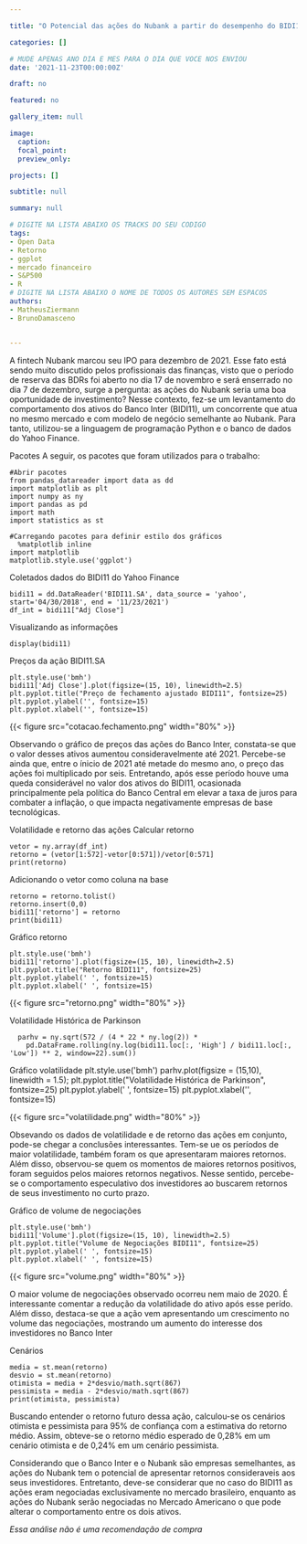 ```yaml
---

title: "O Potencial das ações do Nubank a partir do desempenho do BIDI11"

categories: []

# MUDE APENAS ANO DIA E MES PARA O DIA QUE VOCE NOS ENVIOU
date: '2021-11-23T00:00:00Z' 

draft: no

featured: no

gallery_item: null

image:
  caption: 
  focal_point: 
  preview_only: 

projects: []

subtitle: null

summary: null

# DIGITE NA LISTA ABAIXO OS TRACKS DO SEU CODIGO
tags: 
- Open Data
- Retorno
- ggplot
- mercado financeiro 
- S&P500
- R
# DIGITE NA LISTA ABAIXO O NOME DE TODOS OS AUTORES SEM ESPACOS
authors:
- MatheusZiermann
- BrunoDamasceno


---
```


A fintech Nubank marcou seu IPO para dezembro de 2021. Esse fato está sendo muito 
discutido pelos profissionais das finanças, visto que o período de reserva das BDRs
foi aberto no dia 17 de novembro e será enserrado no dia 7 de 
dezembro, surge a pergunta: as ações do Nubank seria uma boa oportunidade de 
investimento?
Nesse contexto, fez-se um levantamento do comportamento dos ativos do Banco Inter (BIDI11), um 
concorrente que atua no mesmo mercado e com modelo de negócio semelhante ao Nubank. Para tanto, utilizou-se a linguagem de programação
Python e o banco de dados do Yahoo Finance.

Pacotes
A seguir, os pacotes que foram utilizados para o trabalho:

	#Abrir pacotes
	from pandas_datareader import data as dd
	import matplotlib as plt
	import numpy as ny
	import pandas as pd
	import math
	import statistics as st

  	#Carregando pacotes para definir estilo dos gráficos
	  %matplotlib inline
  	import matplotlib
  	matplotlib.style.use('ggplot')

Coletados dados do BIDI11 do Yahoo Finance

	bidi11 = dd.DataReader('BIDI11.SA', data_source = 'yahoo', start='04/30/2018', end = '11/23/2021')
	df_int = bidi11["Adj Close"]

Visualizando as informações

	display(bidi11)

Preços da ação BIDI11.SA

 	plt.style.use('bmh')
	bidi11['Adj Close'].plot(figsize=(15, 10), linewidth=2.5)
	plt.pyplot.title("Preço de fechamento ajustado BIDI11", fontsize=25)
	plt.pyplot.ylabel('', fontsize=15)
	plt.pyplot.xlabel('', fontsize=15)

{{< figure src="cotacao.fechamento.png" width="80%" >}} 

Observando o gráfico de preços das ações do Banco Inter, constata-se 
que o valor desses ativos aumentou consideravelmente até 2021. Percebe-se ainda que, 
entre o ínicio de 2021 até metade do mesmo ano, o preço das ações foi multiplicado
por seis. Entretando, após esse período houve uma queda considerável no valor dos ativos
do BIDI11, ocasionada principalmente pela política do Banco Central em elevar a taxa de juros para combater a inflação,
o que impacta negativamente empresas de base tecnológicas.

Volatilidade e retorno das ações
Calcular retorno

	vetor = ny.array(df_int)
	retorno = (vetor[1:572]-vetor[0:571])/vetor[0:571]
	print(retorno)


Adicionando o vetor como coluna na base

	retorno = retorno.tolist()
	retorno.insert(0,0)
	bidi11['retorno'] = retorno
	print(bidi11)

Gráfico retorno

	plt.style.use('bmh')
	bidi11['retorno'].plot(figsize=(15, 10), linewidth=2.5)
	plt.pyplot.title("Retorno BIDI11", fontsize=25)
	plt.pyplot.ylabel(' ', fontsize=15)
	plt.pyplot.xlabel(' ', fontsize=15)

{{< figure src="retorno.png" width="80%" >}} 
	
Volatilidade Histórica de Parkinson

	  parhv = ny.sqrt(572 / (4 * 22 * ny.log(2)) *
  		pd.DataFrame.rolling(ny.log(bidi11.loc[:, 'High'] / bidi11.loc[:, 'Low']) ** 2, window=22).sum())

Gráfico volatilidade
	plt.style.use('bmh')
	parhv.plot(figsize = (15,10), linewidth = 1.5);
	plt.pyplot.title("Volatilidade Histórica de Parkinson", fontsize=25)
	plt.pyplot.ylabel(' ', fontsize=15)
	plt.pyplot.xlabel('', fontsize=15)

{{< figure src="volatilidade.png" width="80%" >}} 


Obsevando os dados de volatilidade e de retorno das ações em conjunto, pode-se chegar a
conclusões interessantes. Tem-se ue os períodos de maior volatilidade, também foram os que apresentaram maiores retornos.
Além disso, observou-se quem os momentos de maiores retornos positivos, foram seguidos pelos maiores retornos negativos.
Nesse sentido, percebe-se o comportamento especulativo dos investidores ao buscarem retornos de seus investimento no curto prazo. 


Gráfico de volume de negociações

	plt.style.use('bmh')
	bidi11['Volume'].plot(figsize=(15, 10), linewidth=2.5)
	plt.pyplot.title("Volume de Negociações BIDI11", fontsize=25)
	plt.pyplot.ylabel(' ', fontsize=15)
	plt.pyplot.xlabel(' ', fontsize=15)


{{< figure src="volume.png" width="80%" >}} 

O maior volume de negociações observado ocorreu nem maio de 2020. É interessante comentar a redução da volatilidade 
do ativo após esse perído. Além disso, destaca-se que a ação vem apresentando um crescimento no volume das negociações,
mostrando um aumento do interesse dos investidores no Banco Inter

Cenários

	media = st.mean(retorno)
	desvio = st.mean(retorno)
	otimista = media + 2*desvio/math.sqrt(867)
	pessimista = media - 2*desvio/math.sqrt(867)
	print(otimista, pessimista)


Buscando entender o retorno futuro dessa ação, calculou-se os cenários otimista e pessimista
para 95% de confiança com a estimativa do retorno médio. Assim, obteve-se o retorno médio esperado
de 0,28% em um cenário otimista e de 0,24% em um cenário pessimista. 

Considerando que o Banco Inter e o Nubank são empresas semelhantes, as ações do Nubank tem o 
potencial de apresentar retornos consideraveis aos seus investidores. Entretanto, deve-se considerar que no caso do BIDI11
as ações eram negociadas exclusivamente no mercado brasileiro, enquanto as ações do Nubank serão negociadas no 
Mercado Americano o que pode alterar o comportamento entre os dois ativos.

*Essa análise não é uma recomendação de compra*
